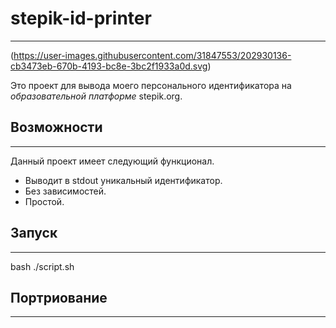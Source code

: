 # stepik-id-printer

---
(https://user-images.githubusercontent.com/31847553/202930136-cb3473eb-670b-4193-bc8e-3bc2f1933a0d.svg)

Это проект для вывода моего персонального идентификатора на *образовательной платформе* stepik.org.

## Возможности

---

Данный проект имеет следующий функционал.
- Выводит в stdout уникальный идентификатор.
- Без зависимостей.
- Простой.

## Запуск
---

bash ./script.sh

## Портриование
---
